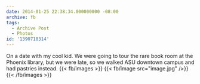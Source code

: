 ```yaml
---
date: 2014-01-25 22:38:34.000000000 -08:00
archive: fb
tags: 
  - Archive Post
  - Photos
id: '1390718314'
---
```


On a date with my cool kid. We were going to tour the rare book room at the Phoenix library, but we were late, so we walked ASU downtown campus and had pastries instead.
{{< fb/images >}}
{{< fb/image src="image.jpg" />}}
{{< /fb/images >}}
